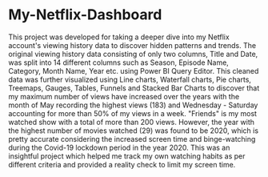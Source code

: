 # My-Netflix-Dashboard
This project was developed for taking a deeper dive into my Netflix account's viewing history data to discover hidden patterns and trends. The original viewing history data consisting of only two columns, Title and Date, was split into 14 different columns such as Season, Episode Name, Category, Month Name, Year etc. using Power BI Query Editor. This cleaned data was further visualized using Line charts, Waterfall charts, Pie charts, Treemaps, Gauges, Tables, Funnels and Stacked Bar Charts to discover that my maximum number of views have increased over the years with the month of May recording the highest views (183) and Wednesday - Saturday accounting for more than 50% of my views in a week. "Friends" is my most watched show with a total of more than 200 views. However, the year with the highest number of movies watched (29) was found to be 2020, which is pretty accurate considering the increased screen time and binge-watching during the Covid-19 lockdown period in the year 2020. This was an insightful project which helped me track my own watching habits as per different criteria and provided a reality check to limit my screen time.
